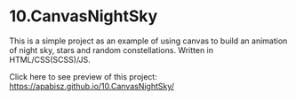 # 10.CanvasNightSky
This is a simple project as an example of using canvas to build an animation of night sky, stars and random constellations. Written in HTML/CSS(SCSS)/JS.

Click here to see preview of this project: https://apabisz.github.io/10.CanvasNightSky/
